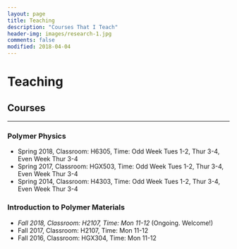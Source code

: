 ```yaml
---
layout: page
title: Teaching
description: "Courses That I Teach"
header-img: images/research-1.jpg
comments: false
modified: 2018-04-04
---
```


# Teaching

## Courses
-----

### Polymer Physics

- Spring 2018, Classroom: H6305, Time: Odd Week Tues 1-2, Thur 3-4, Even Week Thur 3-4
- Spring 2017, Classroom: HGX503, Time: Odd Week Tues 1-2, Thur 3-4, Even Week Thur 3-4
- Spring 2014, Classroom: H4303, Time: Odd Week Tues 1-2, Thur 3-4, Even Week Thur 3-4

### Introduction to Polymer Materials

- *Fall 2018, Classroom: H2107, Time: Mon 11-12* (Ongoing. Welcome!)
- Fall 2017, Classroom: H2107, Time: Mon 11-12
- Fall 2016, Classroom: HGX304, Time: Mon 11-12
